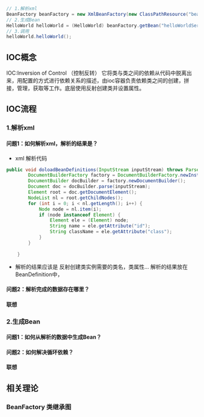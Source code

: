 ```java

// 1.解析xml
BeanFactory beanFactory = new XmlBeanFactory(new ClassPathResource("beans.xml"));
// 2.生成Bean
HelloWorld helloWorld = (HelloWorld) beanFactory.getBean("helloWorldService");
// 3.调用
helloWorld.helloWorld();

```

## IOC概念
IOC:Inversion of Control （控制反转）
它将类与类之间的依赖从代码中脱离出来，用配置的方式进行依赖关系的描述，由ioc容器负责依赖类之间的创建，拼接，管理，获取等工作。底层使用反射创建类并设置属性。

## IOC流程

### 1.解析xml

#### 问题1：如何解析xml，解析的结果是？ 
- xml 解析代码
```java
public void doloadBeanDefinitions(InputStream inputStream) throws ParserConfigurationException, IOException, SAXException {
        DocumentBuilderFactory factory = DocumentBuilderFactory.newInstance();
        DocumentBuilder docBuilder = factory.newDocumentBuilder();
        Document doc = docBuilder.parse(inputStream);
        Element root = doc.getDocumentElement();
        NodeList nl = root.getChildNodes();
        for (int i = 0; i < nl.getLength(); i++) {
            Node node = nl.item(i);
            if (node instanceof Element) {
                Element ele = (Element) node;
                String name = ele.getAttribute("id");
                String className = ele.getAttribute("class");
            }
        }
       
    }
```
- 解析的结果应该是 反射创建类实例需要的类名，类属性...  解析的结果放在BeanDefinition中，


#### 问题2：解析完成的数据存在哪里？

#### 联想


### 2.生成Bean
#### 问题1：如何从解析的数据中生成Bean？
#### 问题2：如何解决循环依赖？


#### 联想
## 相关理论
### BeanFactory 类继承图

##


